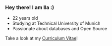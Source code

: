### Hey there! I am Ila :)

* 22 years old
* Studying at Technical University of Munich
* Passionate about databases and Open Source

Take a look at my [Curriculum Vitae](https://github.com/ila/Curriculum-Vitae)! 

